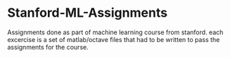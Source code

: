 # Stanford-ML-Assignments
Assignments done as part of machine learning course from stanford. each excercise is a set of matlab/octave files
that had to be written to pass the assignments for the course.

